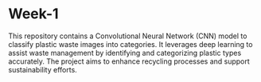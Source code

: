 # Week-1
This repository contains a Convolutional Neural Network (CNN) model to classify plastic waste images into categories. It leverages deep learning to assist waste management by identifying and categorizing plastic types accurately. The project aims to enhance recycling processes and support sustainability efforts.
